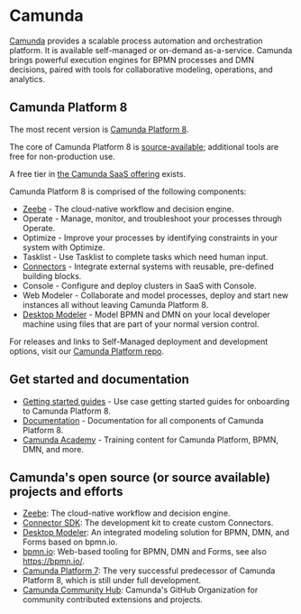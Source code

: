 # Camunda

[Camunda](https://camunda.io) provides a scalable process automation and orchestration platform. It is available self-managed or on-demand as-a-service. Camunda brings powerful execution engines for BPMN processes and DMN decisions, paired with tools for collaborative modeling, operations, and analytics.

## Camunda Platform 8

The most recent version is [Camunda Platform 8](https://camunda.com/platform/). 

The core of Camunda Platform 8 is [source-available](https://camunda.com/legal/terms/cloud-terms-and-conditions/zeebe-license-overview-and-faq/); additional tools are free for non-production use. 

A free tier in [the Camunda SaaS offering](https://camunda.com/get-started) exists.

Camunda Platform 8 is comprised of the following components:

* [Zeebe](https://github.com/camunda/zeebe) - The cloud-native workflow and decision engine.
* Operate - Manage, monitor, and troubleshoot your processes through Operate.
* Optimize - Improve your processes by identifying constraints in your system with Optimize.
* Tasklist - Use Tasklist to complete tasks which need human input.
* [Connectors](https://github.com/camunda-community-hub/camunda-8-connectors/) - Integrate external systems with reusable, pre-defined building blocks.
* Console - Configure and deploy clusters in SaaS with Console.
* Web Modeler - Collaborate and model processes, deploy and start new instances all without leaving Camunda Platform 8.
* [Desktop Modeler](https://github.com/camunda/camunda-modeler) - Model BPMN and DMN on your local developer machine using files that are part of your normal version control.

For releases and links to Self-Managed deployment and development options, visit our [Camunda Platform repo](https://github.com/camunda/camunda-platform).

## Get started and documentation

* [Getting started guides](https://docs.camunda.io/docs/guides/) - Use case getting started guides for onboarding to Camunda Platform 8.
* [Documentation](https://docs.camunda.io/) - Documentation for all components of Camunda Platform 8.
* [Camunda Academy](https://academy.camunda.com/) - Training content for Camunda Platform, BPMN, DMN, and more.

## Camunda's open source (or source available) projects and efforts

* [Zeebe](https://github.com/camunda/zeebe): The cloud-native workflow and decision engine.
* [Connector SDK](https://github.com/camunda/connector-sdk): The development kit to create custom Connectors.
* [Desktop Modeler](https://github.com/camunda/camunda-modeler): An integrated modeling solution for BPMN, DMN, and Forms based on bpmn.io.
* [bpmn.io](https://github.com/bpmn-io): Web-based tooling for BPMN, DMN and Forms, see also https://bpmn.io/.
* [Camunda Platform 7](https://github.com/camunda/camunda-bpm-platform): The very successful predecessor of Camunda Platform 8, which is still under full development.
* [Camunda Community Hub](https://github.com/camunda-community-hub): Camunda's GitHub Organization for community contributed extensions and projects. 
